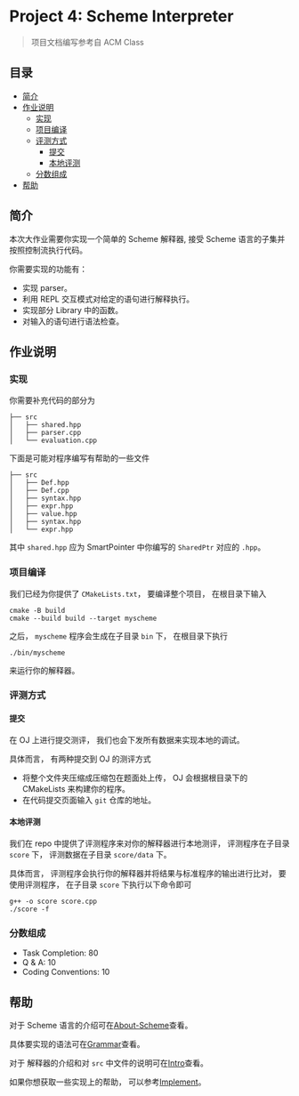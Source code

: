 # Project 4: Scheme Interpreter
> 项目文档编写参考自 ACM Class

## 目录

- [简介](#简介)
- [作业说明](#作业说明)
    - [实现](#实现)
    - [项目编译](#项目编译)
    - [评测方式](#评测方式)
        - [提交](#提交)
        - [本地评测](#本地评测)
    - [分数组成](#分数组成)
- [帮助]()

## 简介

本次大作业需要你实现一个简单的 Scheme 解释器, 接受 Scheme 语言的子集并按照控制流执行代码。

你需要实现的功能有：
- 实现 parser。
- 利用 REPL 交互模式对给定的语句进行解释执行。
- 实现部分 Library 中的函数。
- 对输入的语句进行语法检查。

## 作业说明

### 实现

你需要补充代码的部分为
```
├── src
│   ├── shared.hpp
│   ├── parser.cpp
│   └── evaluation.cpp
```
下面是可能对程序编写有帮助的一些文件
```
├── src
│   ├── Def.hpp
│   ├── Def.cpp
│   ├── syntax.hpp
│   ├── expr.hpp
│   ├── value.hpp
│   ├── syntax.hpp
│   └── expr.hpp
```
其中 `shared.hpp` 应为 SmartPointer 中你编写的 `SharedPtr` 对应的 `.hpp`。

### 项目编译

我们已经为你提供了 `CMakeLists.txt`， 要编译整个项目， 在根目录下输入
```
cmake -B build
cmake --build build --target myscheme
```
之后， `myscheme` 程序会生成在子目录 `bin` 下， 在根目录下执行
```
./bin/myscheme
```
来运行你的解释器。

### 评测方式

#### 提交

在 OJ 上进行提交测评， 我们也会下发所有数据来实现本地的调试。

具体而言， 有两种提交到 OJ 的测评方式
- 将整个文件夹压缩成压缩包在题面处上传， OJ 会根据根目录下的 CMakeLists 来构建你的程序。
- 在代码提交页面输入 `git` 仓库的地址。

#### 本地评测

我们在 repo 中提供了评测程序来对你的解释器进行本地测评， 评测程序在子目录 `score` 下， 评测数据在子目录 `score/data` 下。

具体而言， 评测程序会执行你的解释器并将结果与标准程序的输出进行比对， 要使用评测程序， 在子目录 `score` 下执行以下命令即可
```
g++ -o score score.cpp
./score -f
```

### 分数组成

- Task Completion: 80
- Q & A: 10
- Coding Conventions: 10

## 帮助

对于 Scheme 语言的介绍可在[About-Scheme](docs/About-Scheme.md)查看。

具体要实现的语法可在[Grammar](docs/Grammar.md)查看。

对于 解释器的介绍和对 `src` 中文件的说明可在[Intro](docs/Intro.md)查看。

如果你想获取一些实现上的帮助， 可以参考[Implement](docs/Implement.md)。